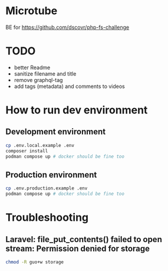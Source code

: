 # Microtube

BE for https://github.com/dscovr/php-fs-challenge

# TODO
- better Readme
- sanitize filename and title
- remove graphql-tag
- add tags (metadata) and comments to videos

# How to run dev environment
## Development environment
```bash
cp .env.local.example .env
composer install
podman compose up # docker should be fine too
```

## Production environment
```bash
cp .env.production.example .env
podman compose up # docker should be fine too
```

# Troubleshooting

## Laravel: file_put_contents() failed to open stream: Permission denied for storage
```bash
chmod -R guo+w storage
```
